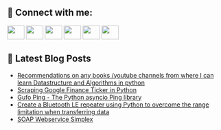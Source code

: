 ## 🔎 Connect with me:
[<img height="32" width="40" src="https://cdn.jsdelivr.net/npm/simple-icons@v5/icons/telegram.svg" />](https://t.me/bullbesh)
[<img height="32" width="40" src="https://cdn.jsdelivr.net/npm/simple-icons@v5/icons/vk.svg" />](https://vk.com/bullbesh)
[<img height="32" width="40" src="https://cdn.jsdelivr.net/npm/simple-icons@v5/icons/twitter.svg" />](https://twitter.com/bullbesh1)
[<img height="32" width="40" src="https://cdn.jsdelivr.net/npm/simple-icons@v5/icons/instagram.svg" />](https://www.instagram.com/bullbesh)
[<img height="32" width="40" src="https://cdn.jsdelivr.net/npm/simple-icons@v5/icons/reddit.svg" />](https://www.reddit.com/user/bullbesh)
[<img height="32" width="40" src="https://cdn.jsdelivr.net/npm/simple-icons@v5/icons/youtube.svg" />](https://www.youtube.com/channel/UCtfjRs6uzgq5mfm8S06WTcg)

## 📕 Latest Blog Posts
<!-- BLOG-POST-LIST:START -->
- [Recommendations on any books /youtube channels from where I can learn Datastructure and Algorithms in python](https://www.reddit.com/r/Python/comments/u1w2sd/recommendations_on_any_books_youtube_channels/)
- [Scraping Google Finance Ticker in Python](https://www.reddit.com/r/Python/comments/u1vwze/scraping_google_finance_ticker_in_python/)
- [Gufo Ping - The Python asyncio Ping library](https://www.reddit.com/r/Python/comments/u1vbxb/gufo_ping_the_python_asyncio_ping_library/)
- [Create a Bluetooth LE repeater using Python to overcome the range limitation when transferring data](https://www.reddit.com/r/Python/comments/u1u01z/create_a_bluetooth_le_repeater_using_python_to/)
- [SOAP Webservice Simplex](https://www.reddit.com/r/Python/comments/u1tym5/soap_webservice_simplex/)
<!-- BLOG-POST-LIST:END -->
